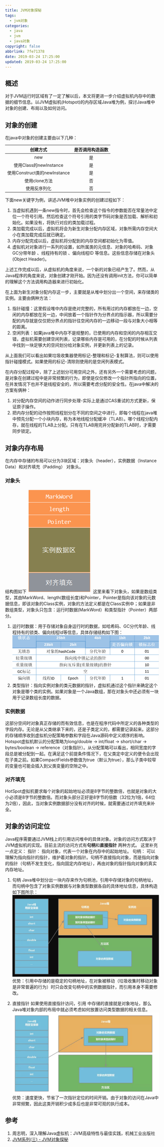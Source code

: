 ```yaml
---
title: JVM对象探秘
tags:
  - jvm对象
categories:
  - java
  - jvm
  - java对象
copyright: false
abbrlink: 7fe71378
date: 2019-03-24 17:25:00
updated: 2019-03-24 17:25:00
---
```

## 概述

对于JVM运行时区域有了一定了解以后，本文将更进一步介绍虚拟机内存中的数据的细节信息。以JVM虚拟机(Hotspot)的内存区域Java堆为例，探讨Java堆中对象的创建、布局以及如何访问。

<!-- more -->
## 对象的创建

在java中对象的创建主要由以下几种：

|           创建方式           | 是否调用构造函数 |
| :--------------------------: | :--------------: |
|             new              |        是        |
|    使用Class的newInstance    |        是        |
| 使用Construct类的newInstance |        是        |
|        使用clone方法         |        否        |
|         使用反序列化         |        否        |

下面new关键字为例，讲述JVM堆中对象实例的创建过程如下：

1. 当虚拟机遇到一条new指令时，首先会检查这个指令的参数能否在常量池中定位一个符号引用。然后检查这个符号引用的类字节码对象是否加载、解析和初始化。如果没有，将执行对应的类加载过程。
2. 类加载完成以后，虚拟机将会为新生对象分配内存区域，对象所需内存空间大小在类加载完成后就已确定。
3. 内存分配完成以后，虚拟机将分配到的内存空间都初始化为零值。
4. 虚拟机对对象进行一系列的设置，如所属类的元信息、对象的哈希码、对象GC分带年龄 、线程持有的锁 、偏向线程ID 等信息。这些信息存储在对象头 (Object Header)。

上述工作完成以后，从虚拟机的角度来说，一个新的对象已经产生了。然而，从Java程序的角度来说，对象创建才刚开始。因为还没有调用init方法，你可以简单的理解这个方法调用构造器来进行初始化。

在上面为新生对象分配内存这一步，主要就是从堆中划分出一个空间，来存储类的实例。主要由俩种方法：

1. 指针碰撞：这里假设堆中内存是绝对完整的，所有用过的内存都放在一边，空闲的内存都放在另一边，中间放着一个指针作为分界点的指示器，所以需要分配的内存就是仅仅把分界点的指针往空闲内存的一边移动一段与对象大小相等的距离。
2. 空闲列表：如果java堆中内存不是规整的，已使用的内存和空闲的内存相互交错，虚拟机需要创建空闲列表，记录哪些内存是可用的，在分配的时候从列表中找到一块足够大的空间划分给对象实例，并更新列表上的记录。

从上面我们可以看出如果垃圾收集器使用标记-整理和标记-复制算法，则可以使用指针碰撞模式。如果使用的标记-清除则使用的是空闲列表模式。

在内存分配过程中，除了上述划分可用空间之外，还有另外一个需要考虑的问题，是对象在创建过程中是非常频繁的行为，即使是仅仅修改一个指针所指向的位置，在并发情况下也并不是线程安全的，所以需要考虑分配的安全性。在java中解决的方案有俩种：

1. 对分配内存空间的动作进行同步处理-实际上是通过CAS重试的方式更新，保证原子操作。
2. 把内存分配的动作按照线程划分在不同的空间之中进行，即每个线程在java堆中预先分配一个小块内存，称为本地线程分配缓冲（TLAB）。哪个线程分配内存，就在线程的TLAB上分配。只有在TLAB用完并分配新的TLAB时，才需要同步锁定。

## 对象内存布局

在内存中存储的布局可以分为3块区域：对象头（header），实例数据（Instance Data）和对齐填充（Padding）
对象头。
### 对象头
结构图如下
![1517815118540](/images/1517815118540.png)
这里来看下对象头，如果是数组类型，其由MarkWord、length(数组长度)和Pointer，Pointer是指向该对象的元数据信息，即该对象的Class实例，对象的方法定义都是在Class实例中；如果是非数组类型，对象头只包含：运行时数据(MarkWord）和类型指针（Pointer）两部分。
1. 运行时数据：用于存储对象自身运行时的数据，如哈希码、GC分代年龄、线程持有的锁类、偏向线程Id等信息，具体存储结构如下图：
   ![1517451612357](/images/1517451612357.png)
2. 类型指针：指向实例对象的类元数据的指针，虚拟机通过这个指针来确定这个对象是哪个类的实例。如果对象是一个Java数组，那在对象头中还必须有一块用于记录数组长度的数据。

### 实例数据
这部分空间时对象真正存储的而有效信息，也是在程序代码中所定义的各种类型的字段内存。无论是从父类继承下来的，还是子类定义的，都需要记录起来。这部分的存储顺序收到虚拟机分配策略参数和字段在Java源码中定义顺序的影响。Hotspot虚拟机默认的分配策略为long/double -> int/float -> short/char -> bytes/boolean -> reference（对象指针）。从分配策略可以看出，相同宽度的字段总是被分配到一起。在满足这个前提条件情况下，在父类定中定义的便令会出现在子类之前。如果CompactFields参数值为true（默认为true），那么子类中较窄的变量也可能会插入到父类变量的空隙之中。
### 对齐填充
HotSpot虚拟机要求每个对象的起始地址必须是8字节的整数倍，也就是对象的大小必须是8字节的整数倍。而对象头部分正好是8字节的倍数（32位为1倍，64位为2倍），因此，当对象实例数据部分没有对齐的时候，就需要通过对齐填充来补全。
## 对象的访问定位
Java程序需要通过JVM栈上的引用访问堆中的具体对象。对象的访问方式取决于JVM虚拟机的实现。目前主流的访问方式有**句柄**和**直接指针** 两种方式。
这里补充一点定义：
指针： 指向对象，代表一个对象在内存中的起始地址。 
句柄： 可以理解为指向指针的指针，维护着对象的指针。句柄不直接指向对象，而是指向对象的指针（句柄不发生变化，指向固定内存地址），再由对象的指针指向对象的真实内存地址。

1. 句柄
Java堆中划分出一块内存来作为句柄池，引用中存储对象的句柄地址，而句柄中包含了对象实例数据与对象类型数据各自的具体地址信息，具体构造如下图所示：
![Xnip2019-03-25_22-34-10](/images/Xnip2019-03-25_22-34-10.jpg)
优势：引用中存储的是稳定的句柄地址，在对象被移动（垃圾收集时移动对象是非常普遍的行为）时只会改变句柄中的实例数据指针，而引用本身不需要修改。

2. 直接指针
   如果使用直接指针访问，引用 中存储的直接就是对象地址，那么Java堆对象内部的布局中就必须考虑如何放置访问类型数据的相关信息。
   ![Xnip2019-03-25_22-36-16](/images/Xnip2019-03-25_22-36-16.jpg)
   优势：速度更快，节省了一次指针定位的时间开销。由于对象的访问在Java中非常频繁，因此这类开销积少成多后也是非常可观的执行成本。
## 参考
1. 周志明，深入理解Java虚拟机：JVM高级特性与最佳实践，机械工业出版社
2. [JVM系列(三) - JVM对象探秘](https://juejin.im/post/5b4dea2c6fb9a04fbb1118f9#heading-11)